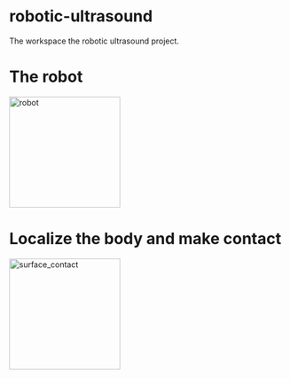 # robotic-ultrasound
The workspace the robotic ultrasound project.

# The robot
<img src="./figures/ultrasound_robot.png" alt="robot" width="200"/>

# Localize the body and make contact
<img src="./figures/surface_contact.gif" alt="surface_contact" width="200"/>
